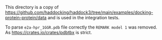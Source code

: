 This directory is a copy of https://github.com/haddocking/haddock3/tree/main/examples/docking-protein-protein/data
and is used in the integration tests.

To parse `e2a-hpr_1GGR.pdb` file correctly the `REMARK model 1` was removed.
As https://crates.io/crates/pdbtbx is strict.

